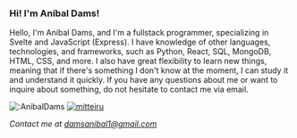 ### Hi! I'm Aníbal Dams!

Hello, I'm Anibal Dams, and I'm a fullstack programmer, specializing in Svelte and JavaScript (Express). I have knowledge of other languages, technologies, and frameworks, such as Python, React, SQL, MongoDB, HTML, CSS, and more. I also have great flexibility to learn new things, meaning that if there's something I don't know at the moment, I can study it and understand it quickly. If you have any questions about me or want to inquire about something, do not hesitate to contact me via email.

![:AnibalDams](https://count.getloli.com/get/@:AnibalDams) [![mitteiru](https://github-readme-stats.vercel.app/api/pin/?username=AnibalDams&repo=Mitteiru&show_icons=true&theme=transparent&hide_border=true&title_color=9a65ff&icon_color=9a63ff)](https://github.com/AnibalDams/Mitteiru)

*Contact me at damsanibal1@gmail.com*
